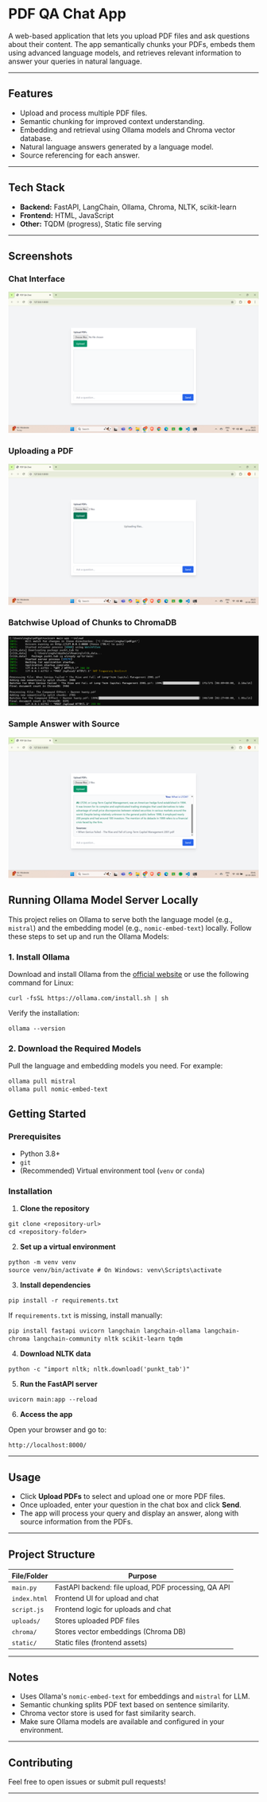 # PDF QA Chat App

A web-based application that lets you upload PDF files and ask questions about their content. The app semantically chunks your PDFs, embeds them using advanced language models, and retrieves relevant information to answer your queries in natural language.

---

## Features

- Upload and process multiple PDF files.
- Semantic chunking for improved context understanding.
- Embedding and retrieval using Ollama models and Chroma vector database.
- Natural language answers generated by a language model.
- Source referencing for each answer.

---

## Tech Stack

- **Backend:** FastAPI, LangChain, Ollama, Chroma, NLTK, scikit-learn
- **Frontend:** HTML, JavaScript
- **Other:** TQDM (progress), Static file serving

---

## Screenshots

### Chat Interface
![Chat UI](assets/Basic_UI.png)

### Uploading a PDF
![Uploading PDF](assets/Upload_Files.png)

### Batchwise Upload of Chunks to ChromaDB
![Uploading Chunks](assets/Backend.png)

### Sample Answer with Source
![Sample Answer](assets/Chat.png)
## Running Ollama Model Server Locally

This project relies on Ollama to serve both the language model (e.g., `mistral`) and the embedding model (e.g., `nomic-embed-text`) locally. Follow these steps to set up and run the Ollama Models:

### 1. Install Ollama

Download and install Ollama from the [official website](https://ollama.com/) or use the following command for Linux:

```
curl -fsSL https://ollama.com/install.sh | sh
```

Verify the installation:
```
ollama --version
```

### 2. Download the Required Models

Pull the language and embedding models you need. For example:
```
ollama pull mistral
ollama pull nomic-embed-text
```



## Getting Started

### Prerequisites

- Python 3.8+
- `git`
- (Recommended) Virtual environment tool (`venv` or `conda`)

### Installation

1. **Clone the repository**
```
git clone <repository-url>
cd <repository-folder>
```

2. **Set up a virtual environment**

```
python -m venv venv
source venv/bin/activate # On Windows: venv\Scripts\activate
```

3. **Install dependencies**

```
pip install -r requirements.txt
```

If `requirements.txt` is missing, install manually:
```
pip install fastapi uvicorn langchain langchain-ollama langchain-chroma langchain-community nltk scikit-learn tqdm
```

4. **Download NLTK data**

```
python -c "import nltk; nltk.download('punkt_tab')"
```

5. **Run the FastAPI server**
```
uvicorn main:app --reload
```
6. **Access the app**

Open your browser and go to:
```
http://localhost:8000/
```

---

## Usage

- Click **Upload PDFs** to select and upload one or more PDF files.
- Once uploaded, enter your question in the chat box and click **Send**.
- The app will process your query and display an answer, along with source information from the PDFs.

---

## Project Structure

| File/Folder   | Purpose                                              |
|---------------|------------------------------------------------------|
| `main.py`     | FastAPI backend: file upload, PDF processing, QA API |
| `index.html`  | Frontend UI for upload and chat                      |
| `script.js`   | Frontend logic for uploads and chat                  |
| `uploads/`    | Stores uploaded PDF files                            |
| `chroma/`     | Stores vector embeddings (Chroma DB)                 |
| `static/`     | Static files (frontend assets)                       |

---

## Notes

- Uses Ollama's `nomic-embed-text` for embeddings and `mistral` for LLM.
- Semantic chunking splits PDF text based on sentence similarity.
- Chroma vector store is used for fast similarity search.
- Make sure Ollama models are available and configured in your environment.

---

## Contributing

Feel free to open issues or submit pull requests!

---



